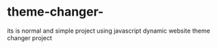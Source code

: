 # theme-changer-
its is  normal and simple project using javascript dynamic website theme changer project
